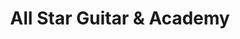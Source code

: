 ---
title: "All Star Guitar & Academy"
url: /gig-harbor/all-star-guitar-und-academy/
shop: Instrumente
---